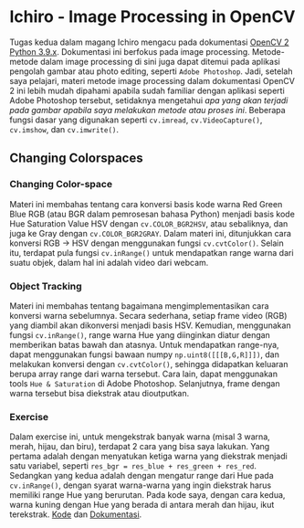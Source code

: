 # Ichiro - Image Processing in OpenCV

Tugas kedua dalam magang Ichiro mengacu pada dokumentasi [OpenCV 2 Python 3.9.x](https://docs.opencv.org/master/d2/d96/tutorial_py_table_of_contents_imgproc.html'). Dokumentasi ini berfokus pada image processing. Metode-metode dalam image processing di sini juga dapat ditemui pada aplikasi pengolah gambar atau photo editing, seperti `Adobe Photoshop`. Jadi, setelah saya pelajari, materi metode image processing dalam dokumentasi OpenCV 2 ini lebih mudah dipahami apabila sudah familiar dengan aplikasi seperti Adobe Photoshop tersebut, setidaknya mengetahui *apa yang akan terjadi pada gambar apabila saya melakukan metode atau proses ini*. Beberapa fungsi dasar yang digunakan seperti `cv.imread`, `cv.VideoCapture()`, `cv.imshow`, dan `cv.imwrite()`.

## Changing Colorspaces

### Changing Color-space
Materi ini membahas tentang cara konversi basis kode warna Red Green Blue RGB (atau BGR dalam pemrosesan bahasa Python) menjadi basis kode Hue Saturation Value HSV dengan `cv.COLOR_BGR2HSV`, atau sebaliknya, dan juga ke Gray dengan `cv.COLOR_BGR2GRAY`. Dalam materi ini, ditunjukkan cara konversi RGB -> HSV dengan menggunakan fungsi `cv.cvtColor()`. Selain itu, terdapat pula fungsi `cv.inRange()` untuk mendapatkan range warna dari suatu objek, dalam hal ini adalah video dari webcam. 

### Object Tracking
Materi ini membahas tentang bagaimana mengimplementasikan cara konversi warna sebelumnya. Secara sederhana, setiap frame video (RGB) yang diambil akan dikonversi menjadi basis HSV. Kemudian, menggunakan fungsi `cv.inRange()`, range warna Hue yang diinginkan diatur dengan memberikan batas bawah dan atasnya. Untuk mendapatkan range-nya, dapat menggunakan fungsi bawaan numpy `np.uint8([[[B,G,R]]])`, dan melakukan konversi dengan `cv.cvtColor()`, sehingga didapatkan keluaran berupa array range dari warna tersebut. Cara lain, dapat menggunakan tools `Hue & Saturation` di Adobe Photoshop. Selanjutnya, frame dengan warna tersebut bisa diekstrak atau dioutputkan. 

### Exercise
Dalam exercise ini, untuk mengekstrak banyak warna (misal 3 warna, merah, hijau, dan biru), terdapat 2 cara yang bisa saya lakukan. Yang pertama adalah dengan menyatukan ketiga warna yang diekstrak menjadi satu variabel, seperti `res_bgr = res_blue + res_green + res_red`. Sedangkan yang kedua adalah dengan mengatur range dari Hue pada `cv.inRange()`, dengan syarat warna-warna yang ingin diekstrak harus memiliki range Hue yang berurutan. Pada kode saya, dengan cara kedua, warna kuning dengan Hue yang berada di antara merah dan hijau, ikut terekstrak. [Kode](https://github.com/masnurrm/opencv-ichiro/blob/main/changing-colorspaces/changing-colorspace.py) dan [Dokumentasi](https://drive.google.com/file/d/1uPfb43W9H1QrPr5JjAguaF-O-H0W0Ib7/view?usp=sharing).

